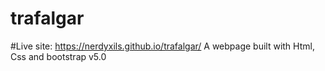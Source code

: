 # trafalgar
#Live site: https://nerdyxils.github.io/trafalgar/
A webpage built with Html, Css and bootstrap v5.0
